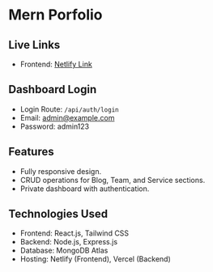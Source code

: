 # Mern Porfolio
## Live Links

- Frontend: [Netlify Link](https://dulcet-piroshki-495d9a.netlify.app)


## Dashboard Login

- Login Route: `/api/auth/login`
- Email: admin@example.com
- Password: admin123

## Features

- Fully responsive design.
- CRUD operations for Blog, Team, and Service sections.
- Private dashboard with authentication.

## Technologies Used

- Frontend: React.js, Tailwind CSS
- Backend: Node.js, Express.js
- Database: MongoDB Atlas
- Hosting: Netlify (Frontend), Vercel (Backend)
